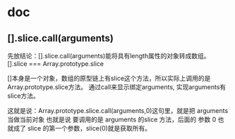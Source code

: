 # doc

## [].slice.call(arguments)

先放结论：[].slice.call(arguments)能将具有length属性的对象转成数组。
[].slice === Array.prototype.slice

[]本身是一个对象，数组的原型链上有slice这个方法，所以实际上调用的是Array.prototype.slice方法。
通过call来显示绑定arguments, 实现arguments有slice方法。

这就是说：Array.prototype.slice.call(arguments,0)这句里，就是把 arguments 当做当前对象
也就是说 要调用的是 arguments 的slice 方法，后面的 参数 0 也就成了 slice 的第一个参数，slice(0)就是获取所有。
